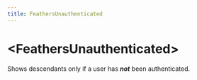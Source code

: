 ```yaml
---
title: FeathersUnauthenticated
---
```

# \<FeathersUnauthenticated>

Shows descendants only if a user has ***not*** been authenticated. 